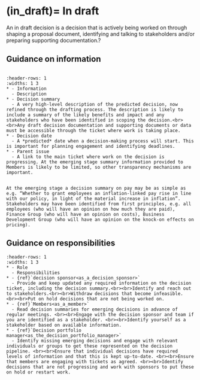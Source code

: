(in_draft)=
In draft
========

An in draft decision is a decision that is actively being worked on through shaping a proposal document, identifying and talking to stakeholders and/or preparing supporting documentation.?
## Guidance on information

``` {include} ../../../snippets/status-information.md
```


```{list-table} Details of information for an in draft decision
:header-rows: 1
:widths: 1 3
* - Information
  - Description
* - Decision summary 
  - A very high-level description of the predicted decision, now refined through the drafting process. The description is likely to include a summary of the likely benefits and impact and any stakeholders who have been identified in scoping the decision.<br><br>Any draft decision documentation and supporting documents or data must be accessible through the ticket where work is taking place.
* - Decision date
  - A *predicted* date when a decision-making process will start. This is important for planning engagement and identifying deadlines.
* - Parent issue
  - A link to the main ticket where work on the decision is progressing. At the emerging stage summary information provided to Members is likely to be limited, so other transparency mechanisms are important.  
```

```{note} **Example decision**: increasing basic pay<br>

At the emerging stage a decision summary on pay may be as simple as e.g. “Whether to grant employees an inflation-linked pay rise in line with our policy, in light of the material increase in inflation”. Stakeholders may have been identified from first principles, e.g. all employees (who will have an opinion on how much they are paid), Finance Group (who will have an opinion on costs), Business Development Group (who will have an opinion on the knock-on effects on pricing).

```
## Guidance on responsibilities

```{list-table} Responsibilities for Emerging decisions
:header-rows: 1
:widths: 1 3
* - Role
  - Responsibilities
* - {ref}`decision sponsor<as_a_decision_sponsor>`
  - Provide and keep updated any required information on the decision ticket, including the decision summary.<br><br>Identify and reach out to stakeholders.<br><br>Withdraw decisions that become infeasible. <br><br>Put on hold decisions that are not being worked on.
* - {ref}`Members<as_a_member>`
  - Read decision summaries for emerging decisions in advance of regular meetings. <br><br>Engage with the decision sponsor and team if you are identified as a stakeholder. <br><br>Identify yourself as a stakeholder based on available information.
* - {ref}`Decision portfolio manager<as_the_decision_portfolio_manager>`
  - Identify missing emerging decisions and engage with relevant individuals or groups to get these represented on the decision pipeline. <br><br>Ensure that individual decisions have required levels of information and that this is kept up-to-date. <br><br>Ensure that members are engaging with tickets as agreed. <br><br>Identify decisions that are not progressing and work with sponsors to put these on hold or restart work.

```



